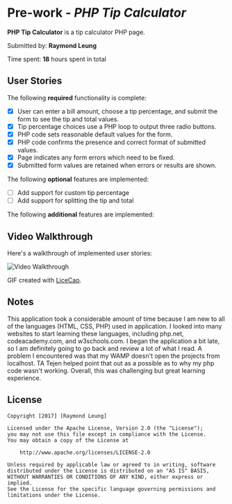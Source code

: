 # Pre-work - *PHP Tip Calculator*

**PHP Tip Calculator** is a tip calculator PHP page.

Submitted by: **Raymond Leung**

Time spent: **18** hours spent in total

## User Stories

The following **required** functionality is complete:
* [x] User can enter a bill amount, choose a tip percentage, and submit the form to see the tip and total values.
* [x] Tip percentage choices use a PHP loop to output three radio buttons.
* [x] PHP code sets reasonable default values for the form.
* [x] PHP code confirms the presence and correct format of submitted values.
* [x] Page indicates any form errors which need to be fixed.
* [x] Submitted form values are retained when errors or results are shown.

The following **optional** features are implemented:
* [ ] Add support for custom tip percentage
* [ ] Add support for splitting the tip and total

The following **additional** features are implemented:

## Video Walkthrough

Here's a walkthrough of implemented user stories:

<img src='blob:http://imgur.com/1cc05edc-edcb-4b33-aee1-7ab4e893bec5' title='Video Walkthrough' width='' alt='Video Walkthrough' />

GIF created with [LiceCap](http://www.cockos.com/licecap/).

## Notes

This application took a considerable amount of time because I am new to all of the 
languages (HTML, CSS, PHP) used in application. I looked into many websites to start
learning these languages, including php.net, codeacademy.com, and w3schools.com. I began
the application a bit late, so I am definitely going to go back and review a lot of what 
I read. A problem I encountered was that my WAMP doesn't open the projects from localhost. 
TA Tejen helped point that out as a possible as to why my php code wasn't working. Overall, 
this was challenging but great learning experience.

## License

    Copyright [2017] [Raymond Leung]

    Licensed under the Apache License, Version 2.0 (the "License");
    you may not use this file except in compliance with the License.
    You may obtain a copy of the License at

        http://www.apache.org/licenses/LICENSE-2.0

    Unless required by applicable law or agreed to in writing, software
    distributed under the License is distributed on an "AS IS" BASIS,
    WITHOUT WARRANTIES OR CONDITIONS OF ANY KIND, either express or implied.
    See the License for the specific language governing permissions and
    limitations under the License.
